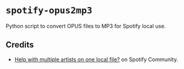# `spotify-opus2mp3`

Python script to convert OPUS files to MP3 for Spotify local use.

## Credits

- [Help with multiple artists on one local file?](https://community.spotify.com/t5/Desktop-Windows/Help-with-multiple-artists-on-one-local-file/td-p/5166841)
  on Spotify Community.

